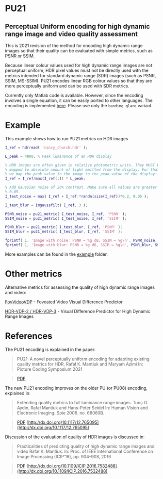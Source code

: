 # PU21 
## Perceptual Uniform encoding for high dynamic range image and video quality assessment 

This is 2021 revision of the method for encoding high dynamic range images so that their quality can be evaluated with simple metrics, such as PSNR or SSIM. 

Because linear colour values used for high dynamic range images are not perceptual uniform, HDR pixel values must not be directly used with the metrics intended for standard dynamic range (SDR) images (such as PSNR, SSIM, MS-SSIM). PU21 encodes linear RGB colour values so that they are more perceptually uniform and can be used with SDR metrics. 

Currently only Matlab code is available. However, since the encoding involves a single equation, it can be easily ported to other languages. The encoding is implemented [here](https://github.com/gfxdisp/pu21/blob/main/matlab/pu21_encoder.m). Please use only the `banding_glare` variant. 

# Example

This example shows how to run PU21 metrics on HDR images

```matlab
I_ref = hdrread( 'nancy_church.hdr' );

L_peak = 4000; % Peak luminance of an HDR display

% HDR images are often given in relative photometric units. They MUST be
% mapped to absolute amount of light emitted from the display. For that, 
% we map the peak value in the image to the peak value of the display:
I_ref = I_ref/max(I_ref(:)) * L_peak;

% Add Gaussian noise of 20% contrast. Make sure all values are greater than
% 0.05.
I_test_noise = max( I_ref + I_ref.*randn(size(I_ref))*0.2, 0.05 );

I_test_blur = imgaussfilt( I_ref, 3 );

PSNR_noise = pu21_metric( I_test_noise, I_ref, 'PSNR' );
SSIM_noise = pu21_metric( I_test_noise, I_ref, 'SSIM' );

PSNR_blur = pu21_metric( I_test_blur, I_ref, 'PSNR' );
SSIM_blur = pu21_metric( I_test_blur, I_ref, 'SSIM' );

fprintf( 1, 'Image with noise: PSNR = %g dB, SSIM = %g\n', PSNR_noise, SSIM_noise );
fprintf( 1, 'Image with blur: PSNR = %g dB, SSIM = %g\n', PSNR_blur, SSIM_blur );

```

More examples can be found in the [example](https://github.com/gfxdisp/pu21/tree/main/matlab/examples) folder. 

# Other metrics

Alternative metrics for assessing the quality of high dynamic range images and video:

[FovVideoVDP](https://github.com/gfxdisp/FovVideoVDP) - Foveated Video Visual Difference Predictor

[HDR-VDP-2 / HDR-VDP-3](http://hdrvdp.sourceforge.net/) - Visual Difference Predictor for High Dynamic Range Images

# References

The PU21 encoding is explained in the paper:

> PU21: A novel perceptually uniform encoding for adapting existing quality metrics for HDR.
> Rafał K. Mantiuk and Maryam Azimi
> In: Picture Coding Symposium 2021

> [PDF](https://www.cl.cam.ac.uk/~rkm38/pdfs/mantiuk2021_PU21.pdf)

The new PU21 encoding improves on the older PU (or PU08) encoding, explained in: 

> Extending quality metrics to full luminance range images. 
> Tunç O. Aydın, Rafał Mantiuk and Hans-Peter Seidel
> In: Human Vision and Electronic Imaging. Spie 2008. no. 68060B. 

> [PDF](https://www.cl.cam.ac.uk/~rkm38/pdfs/aydin08eqmflri.pdf)
> [http://dx.doi.org/10.1117/12.765095](http://dx.doi.org/10.1117/12.765095) 

Discussion of the evaluation of quality of HDR images is discussed in:

> Practicalities of predicting quality of high dynamic range images and video
> Rafał K. Mantiuk.
> In: Proc. of IEEE International Conference on Image Processing (ICIP'16), pp. 904-908, 2016

> [PDF](https://www.cl.cam.ac.uk/~rkm38/pdfs/mantiuk2016prac_hdr_metrics.pdf)
> [http://dx.doi.org/10.1109/ICIP.2016.7532488](http://dx.doi.org/10.1109/ICIP.2016.7532488) 

